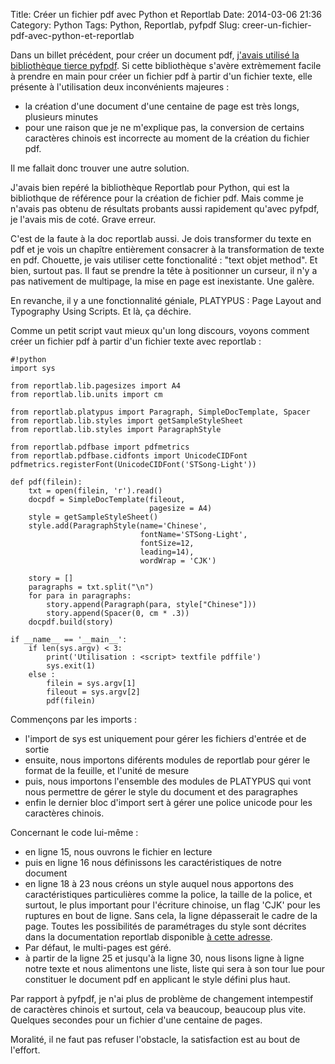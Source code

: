 Title: Créer un fichier pdf avec Python et Reportlab
Date: 2014-03-06 21:36
Category: Python
Tags: Python, Reportlab, pyfpdf
Slug: creer-un-fichier-pdf-avec-python-et-reportlab

Dans un billet précédent, pour créer un document pdf, [j'avais utilisé la bibliothèque tierce pyfpdf]({filename}/transformer-un-texte-chinois-en-pdf.markdown). Si cette bibliothèque s'avère extrèmement facile à prendre en main pour créer un fichier pdf à partir d'un fichier texte, elle présente à l'utilisation deux inconvénients majeures :

- la création d'une document d'une centaine de page est très longs, plusieurs minutes
- pour une raison que je ne m'explique pas, la conversion de certains caractères chinois est incorrecte au moment de la création du fichier pdf.

Il me fallait donc trouver une autre solution.

J'avais bien repéré la bibliothèque Reportlab pour Python, qui est la bibliothque de référence pour la création de fichier pdf. Mais comme je n'avais pas obtenu de résultats probants aussi rapidement qu'avec pyfpdf, je l'avais mis de coté. Grave erreur.

C'est de la faute à la doc reportlab aussi. Je dois transformer du texte en pdf et je vois un chapître entièrement consacrer à la transformation de texte en pdf. Chouette, je vais utiliser cette fonctionalité : "text objet method". Et bien, surtout pas. Il faut se prendre la tête à positionner un curseur, il n'y a pas nativement de multipage, la mise en page est inexistante. Une galère.

En revanche, il y a une fonctionnalité géniale, PLATYPUS : Page Layout and Typography Using Scripts. Et là, ça déchire.

Comme un petit script vaut mieux qu'un long discours, voyons comment créer un fichier pdf à partir d'un fichier texte avec reportlab :

    #!python
    import sys

    from reportlab.lib.pagesizes import A4
    from reportlab.lib.units import cm

    from reportlab.platypus import Paragraph, SimpleDocTemplate, Spacer
    from reportlab.lib.styles import getSampleStyleSheet
    from reportlab.lib.styles import ParagraphStyle

    from reportlab.pdfbase import pdfmetrics
    from reportlab.pdfbase.cidfonts import UnicodeCIDFont
    pdfmetrics.registerFont(UnicodeCIDFont('STSong-Light'))

    def pdf(filein):
        txt = open(filein, 'r').read()
        docpdf = SimpleDocTemplate(fileout, 
                                   pagesize = A4)
        style = getSampleStyleSheet()
        style.add(ParagraphStyle(name='Chinese',
                                 fontName='STSong-Light',
                                 fontSize=12,
                                 leading=14),
                                 wordWrap = 'CJK')

        story = []
        paragraphs = txt.split("\n")
        for para in paragraphs:
            story.append(Paragraph(para, style["Chinese"]))
            story.append(Spacer(0, cm * .3))
        docpdf.build(story)

    if __name__ == '__main__':
        if len(sys.argv) < 3:
            print('Utilisation : <script> textfile pdffile')
            sys.exit(1)
        else :
            filein = sys.argv[1]
            fileout = sys.argv[2]
            pdf(filein)
            
            
            

Commençons par les imports :

- l'import de sys est uniquement pour gérer les fichiers d'entrée et de sortie
- ensuite, nous importons diférents modules de reportlab pour gérer le format de la feuille, et l'unité de mesure
- puis, nous importons l'ensemble des modules de PLATYPUS qui vont nous permettre de gérer le style du document et des paragraphes
- enfin le dernier bloc d'import sert à gérer une police unicode pour les caractères chinois.


Concernant le code lui-même :

- en ligne 15, nous ouvrons le fichier en lecture
- puis en ligne 16 nous définissons les caractéristiques de notre document
- en ligne 18 à 23 nous créons un style auquel nous apportons des caractéristiques particulières comme la police, la taille de la police, et surtout, le plus important pour l'écriture chinoise, un flag 'CJK' pour les ruptures en bout de ligne. Sans cela, la ligne dépasserait le cadre de la page. Toutes les possibilités de paramétrages du style sont décrites dans la documentation reportlab disponible [à cette adresse](http://www.reportlab.com/docs/reportlab-userguide.pdf "reportlab").
- Par défaut, le multi-pages est géré.
- à partir de la ligne 25 et jusqu'à la ligne 30, nous lisons ligne à ligne notre texte et nous alimentons une liste, liste qui sera à son tour lue pour constituer le document pdf en applicant le style défini plus haut.

Par rapport à pyfpdf, je n'ai plus de problème de changement intempestif de caractères chinois et surtout, cela va beaucoup, beaucoup plus vite. Quelques secondes pour un fichier d'une centaine de pages.

Moralité, il ne faut pas refuser l'obstacle, la satisfaction est au bout de l'effort.